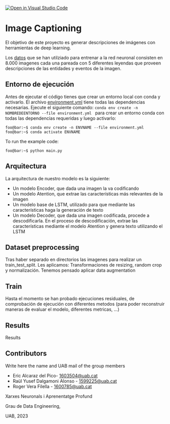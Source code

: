 [![Open in Visual Studio Code](https://classroom.github.com/assets/open-in-vscode-718a45dd9cf7e7f842a935f5ebbe5719a5e09af4491e668f4dbf3b35d5cca122.svg)](https://classroom.github.com/online_ide?assignment_repo_id=11122265&assignment_repo_type=AssignmentRepo)
# Image Captioning
El objetivo de este proyecto es generar descripciones de imágenes con herramientas de deep learning.

Los [datos](https://www.kaggle.com/datasets/adityajn105/flickr8k) que se han utilziado para entrenar a la red neuronal consisten en 8.000 imagenes cada una pareada con 5 diferentes leyendas que proveen descripciones de las entidades y eventos de la imagen.

## Entorno de ejecución
Antes de ejecutar el código tienes que crear un entorno local con conda y activarlo. El archivo [environment.yml](https://github.com/DCC-UAB/XNAP-Project/environment.yml) tiene todas las dependencias necesarias. Ejecute el siguiente comando: ``conda env create -n NOMBREDEENTORNO --file environment.yml `` para crear un entorno conda con todas las dependencias requeridas y luego activarlo:
```shell
foo@bar:~$ conda env create -n ENVNAME --file environment.yml
foo@bar:~$ conda activate ENVNAME
```

To run the example code:
```shell
foo@bar:~$ python main.py
```
## Arquitectura
La arquitectura de nuestro modelo es la siguiente:

*  Un modelo Encoder, que dada una imagen la va codificando
*  Un modelo Atention, que extrae las características más relevantes de la imagen
*  Un modelo base de LSTM, utilizado para que mediante las características haga la generación de texto
*  Un modelo Decoder, que dada una imagen codificada, procede a descodificarla. En el proceso de descodificación, extrae las características mediante el modelo Atention y genera texto utilizando el LSTM


## Dataset preprocessing
Tras haber separado en directorios las imagenes para realizar un train_test_split. Les aplicamos:
Transformaciones de resizing, random crop y normalización.
Tenemos pensado aplicar data augmentation

## Train
Hasta el momento se han probado ejecuciones residuales, de comprobación de ejecución con diferentes metodos (para poder reconstruir maneras de evaluar el modelo, diferentes metricas, ...)

## Results
Results

## Contributors
Write here the name and UAB mail of the group members

- Eric Alcaraz del Pico- 1603504@uab.cat
- Raül Yusef Dalgamoni Alonso - 1599225@uab.cat
- Roger Vera Filella - 1600785@uab.cat

Xarxes Neuronals i Aprenentatge Profund

Grau de Data Engineering,

UAB, 2023
